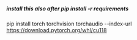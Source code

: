 ##### install this also after pip install -r requirements
pip install torch torchvision torchaudio --index-url https://download.pytorch.org/whl/cu118
